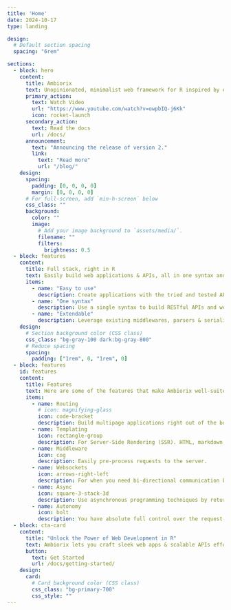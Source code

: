 ```yaml
---
title: 'Home'
date: 2024-10-17
type: landing

design:
  # Default section spacing
  spacing: "6rem"

sections:
  - block: hero
    content:
      title: Ambiorix
      text: Unopinionated, minimalist web framework for R inspired by express.js
      primary_action:
        text: Watch Video
        url: "https://www.youtube.com/watch?v=owpbIQ-j6Kk"
        icon: rocket-launch
      secondary_action:
        text: Read the docs
        url: /docs/
      announcement:
        text: "Announcing the release of version 2."
        link:
          text: "Read more"
          url: "/blog/"
    design:
      spacing:
        padding: [0, 0, 0, 0]
        margin: [0, 0, 0, 0]
      # For full-screen, add `min-h-screen` below
      css_class: ""
      background:
        color: ""
        image:
          # Add your image background to `assets/media/`.
          filename: ""
          filters:
            brightness: 0.5
  - block: features
    content:
      title: Full stack, right in R
      text: Easily build web applications & APIs, all in one syntax and right in R.
      items:
        - name: "Easy to use"
          description: Create applications with the tried and tested API of express.js
        - name: "One syntax"
          description: Use a single syntax to build RESTful APIs and web applications
        - name: "Extendable"
          description: Leverage existing middlewares, parsers & serializers or create your own
    design:
      # Section background color (CSS class)
      css_class: "bg-gray-100 dark:bg-gray-800"
      # Reduce spacing
      spacing:
        padding: ["1rem", 0, "1rem", 0]
  - block: features
    id: features
    content:
      title: Features
      text: Here are some of the features that make Ambiorix well-suited for building large, scalable applications
      items:
        - name: Routing
          # icon: magnifying-glass
          icon: code-bracket
          description: Build multipage applications right out of the box.
        - name: Templating
          icon: rectangle-group
          description: For Server-Side Rendering (SSR). HTML, markdown, pug, etc.
        - name: Middleware
          icon: cog
          description: Easily pre-process requests to the server.
        - name: Websockets
          icon: arrows-right-left
          description: For when you need bi-directional communication between the server & client.
        - name: Async
          icon: square-3-stack-3d
          description: Use asynchronous programming techniques by returning promises from request handlers.
        - name: Autonomy
          icon: bolt
          description: You have absolute full control over the request-response cycle!
  - block: cta-card
    content:
      title: "Unlock the Power of Web Development in R"
      text: Ambiorix lets you craft sleek web apps & scalable APIs effortlessly. From code to deployment, everything flows like magic✨.
      button:
        text: Get Started
        url: /docs/getting-started/
    design:
      card:
        # Card background color (CSS class)
        css_class: "bg-primary-700"
        css_style: ""
---
```

